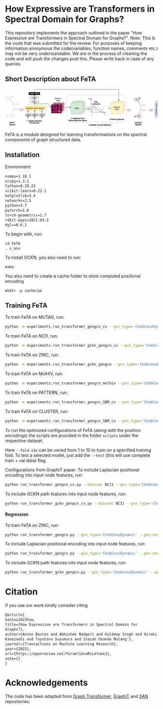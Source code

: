 # How Expressive are Transformers in Spectral Domain for Graphs?

This repository implements the approach outlined in the paper "How Expressive are Transformers in Spectral Domain for Graphs?". 
Note: This is the code that was submitted for the review. For purposes of keeping information anonymous the code(variables, function names, comments etc.) may not be very understandable. We are in the process of cleaning the code and will push the changes post this. Please write back in case of any queries.

## Short Description about FeTA

![Figure from paper](figures/FeTA.png)

FeTA is a module designed for learning transformations on the spectral components of graph structured data.

## Installation

Environment:
```
numpy=1.18.1
scipy=1.3.2
Cython=0.29.23
scikit-learn=0.22.1
matplotlib=3.4
networkx=2.5
python=3.7
pytorch=1.6
torch-geometric=1.7
rdkit-pypi=2021.03.3
dgl==0.6.1
```

To begin with, run:
```
cd FeTA
. s_env
```

To install GCKN, you also need to run:
```
make
```

You also need to create a cache folder to store computed positional encoding
```
mkdir -p cache/pe
```

## Training FeTA

To train FeTA on MUTAG, run:
```bash
python -m experiments.run_transformer_gengcn_cv --gnn_type='ChebConvDynamic' --seed=0 --dataset='MUTAG'
```

To train FeTA on NCI1, run:
```bash
python -m experiments.run_transformer_gckn_gengcn_cv --gnn_type='ChebConvDynamic' --seed=0 --dataset='NCI1'
```

To train FeTA on ZINC, run:
```bash
python -m experiments.run_transformer_gckn_gengcn --gnn_type='ChebConvDynamic' --seed=0 --dataset='ZINC'
```


To train FeTA on MolHIV, run:
```bash
python -m experiments.run_transformer_gengcn_molhiv --gnn_type='ChebConvDynamic' --batch-size=1024 --epochs=10
```


To train FeTA on PATTERN, run:
```bash
python -m experiments.run_transformer_gengcn_SBM_cv --gnn_type='ChebConvDynamic' --batch-size=64 --epochs=100 --dataset='PATTERN'
```


To train FeTA on CLUSTER, run:
```bash
python -m experiments.run_transformer_gengcn_SBM_cv --gnn_type='ChebConvDynamic' --batch-size=64 --epochs=100 --dataset='CLUSTER'
```

To run the optimized configurations of FeTA (along with the position encodings) the scripts are provided in the folder `scripts` under the respective dataset.

Here `--fold-idx` can be varied from 1 to 10 to train on a specified training fold. To test a selected model, just add the `--test` (this will use complete train + val data) flag.

Configurations from GraphiT paper:
To include Laplacian positional encoding into input node features, run:
```bash
python run_transformer_gengcn_cv.py --dataset NCI1 --gnn_type='ChebConvDynamic' --fold-idx 1 --pos-enc diffusion --beta 1.0 --lappe --lap-dim 8
```

To include GCKN path features into input node features, run:
```bash
python run_transformer_gckn_gengcn_cv.py --dataset NCI1 --gnn_type='ChebConvDynamic' --fold-idx 1 --pos-enc diffusion --beta 1.0 --gckn-path 5
```

#### Regression

To train FeTA on ZINC, run:
```bash
python run_transformer_gengcn.py --gnn_type='ChebConvDynamic' --pos-enc diffusion --beta 1.0
```

To include Laplacian positional encoding into input node features, run:
```bash
python run_transformer_gengcn.py --gnn_type='ChebConvDynamic' --pos-enc diffusion --beta 1.0 --lappe --lap-dim 8
```

To include GCKN path features into input node features, run:
```bash
python run_transformer_gckn_gengcn.py --gnn_type='ChebConvDynamic' --pos-enc diffusion --beta 1.0 --gckn-path 8
```


# Citation
If you use our work kindly consider citing

```
@article{
bastos2022how,
title={How Expressive are Transformers in Spectral Domain for Graphs?},
author={Anson Bastos and Abhishek Nadgeri and Kuldeep Singh and Hiroki Kanezashi and Toyotaro Suzumura and Isaiah Onando Mulang'},
journal={Transactions on Machine Learning Research},
year={2022},
url={https://openreview.net/forum?id=aRsLetumx1},
note={}
}
```

# Acknowledgements
The code has been adapted from [Graph Transformer](https://github.com/graphdeeplearning/graphtransformer), [GraphiT](https://github.com/inria-thoth/GraphiT) and [SAN](https://github.com/DevinKreuzer/SAN) repositories.
